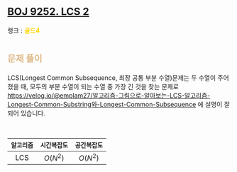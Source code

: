 # <span style="font-size:17pt; font-weight:bold">[BOJ 9252. LCS 2](https://www.acmicpc.net/problem/9252)</span>
랭크 : <span style="color:gold">__골드4__</span>
<br>

# <span style="font-size:15pt;color:BurlyWood">문제 풀이</span>

LCS(Longest Common Subsequence, 최장 공통 부분 수열)문제는 두 수열이 주어졌을 때, 모두의 부분 수열이 되는 수열 중 가장 긴 것을 찾는 문제로 https://velog.io/@emplam27/알고리즘-그림으로-알아보는-LCS-알고리즘-Longest-Common-Substring와-Longest-Common-Subsequence 에 설명이 잘 되어 있습니다.

<br>

|`알고리즘`|`시간복잡도`|`공간복잡도`|
|:---:|:---:|:---:|
| LCS | $O(N^2)$| $O(N^2)$ |

<br><br>

